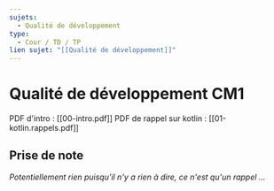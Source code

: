 ```yaml
---
sujets:
  - Qualité de développement
type:
  - Cour / TD / TP
lien sujet: "[[Qualité de développement]]"
---
```

# Qualité de développement CM1
PDF d'intro : [[00-intro.pdf]]
PDF de rappel sur kotlin : [[01-kotlin.rappels.pdf]]
## Prise de note
*Potentiellement rien puisqu'il n'y a rien à dire, ce n'est qu'un rappel ...*
